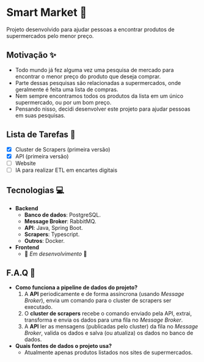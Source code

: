 # Smart Market 🛒
Projeto desenvolvido para ajudar pessoas a encontrar produtos de supermercados pelo menor preço.

## Motivação ✨
- Todo mundo já fez alguma vez uma pesquisa de mercado para encontrar o menor preço do produto que deseja comprar.
- Parte dessas pesquisas são relacionadas a supermercados, onde geralmente é feita uma lista de compras.
- Nem sempre encontramos todos os produtos da lista em um único supermercado, ou por um bom preço.
- Pensando nisso, decidi desenvolver este projeto para ajudar pessoas em suas pesquisas.

## Lista de Tarefas 📝
- [x] Cluster de Scrapers (primeira versão)
- [x] API (primeira versão)
- [ ] Website
- [ ] IA para realizar ETL em encartes digitais

## Tecnologias 💻
- **Backend**
  - **Banco de dados**: PostgreSQL.
  - **Message Broker**: RabbitMQ.
  - **API**: Java, Spring Boot.
  - **Scrapers**: Typescript.
  - **Outros**: Docker.
- **Frontend**
  - 🚧 *Em desenvolvimento* 🚧

## F.A.Q 💬
- **Como funciona a pipeline de dados do projeto?**
  1. A **API** periodicamente e de forma assíncrona (usando *Message Broker*), envia um comando para o cluster de scrapers ser executado.
  2. O **cluster de scrapers** recebe o comando enviado pela API, extrai, transforma e envia os dados para uma fila no *Message Broker*.
  3. A **API** ler as mensagens (publicadas pelo cluster) da fila no *Message Broker*, valida os dados e salva (ou atualiza) os dados no banco de dados.
- **Quais fontes de dados o projeto usa?**
  - Atualmente apenas produtos listados nos sites de supermercados.
